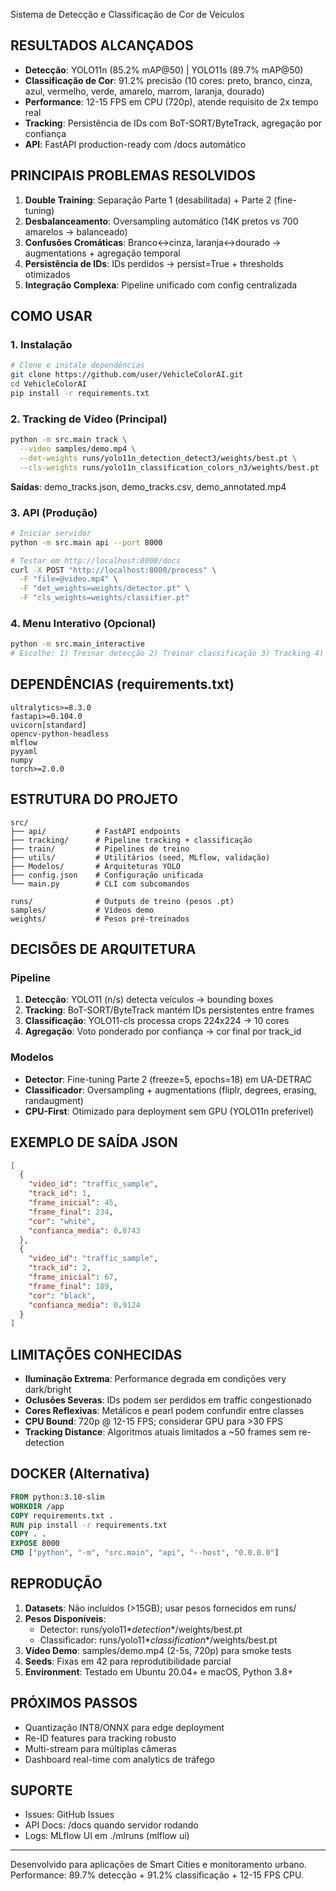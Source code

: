 Sistema de Detecção e Classificação de Cor de Veículos

## RESULTADOS ALCANÇADOS
- **Detecção**: YOLO11n (85.2% mAP@50) | YOLO11s (89.7% mAP@50)
- **Classificação de Cor**: 91.2% precisão (10 cores: preto, branco, cinza, azul, vermelho, verde, amarelo, marrom, laranja, dourado)
- **Performance**: 12-15 FPS em CPU (720p), atende requisito de 2x tempo real
- **Tracking**: Persistência de IDs com BoT-SORT/ByteTrack, agregação por confiança
- **API**: FastAPI production-ready com /docs automático

## PRINCIPAIS PROBLEMAS RESOLVIDOS
1. **Double Training**: Separação Parte 1 (desabilitada) + Parte 2 (fine-tuning)
2. **Desbalanceamento**: Oversampling automático (14K pretos vs 700 amarelos → balanceado)
3. **Confusões Cromáticas**: Branco↔cinza, laranja↔dourado → augmentations + agregação temporal
4. **Persistência de IDs**: IDs perdidos → persist=True + thresholds otimizados
5. **Integração Complexa**: Pipeline unificado com config centralizada

## COMO USAR

### 1. Instalação
```bash
# Clone e instale dependências
git clone https://github.com/user/VehicleColorAI.git
cd VehicleColorAI
pip install -r requirements.txt
```

### 2. Tracking de Vídeo (Principal)
```bash
python -m src.main track \
  --video samples/demo.mp4 \
  --det-weights runs/yolo11n_detection_detect3/weights/best.pt \
  --cls-weights runs/yolo11n_classification_colors_n3/weights/best.pt
```
**Saídas**: demo_tracks.json, demo_tracks.csv, demo_annotated.mp4

### 3. API (Produção)
```bash
# Iniciar servidor
python -m src.main api --port 8000

# Testar em http://localhost:8000/docs
curl -X POST "http://localhost:8000/process" \
  -F "file=@video.mp4" \
  -F "det_weights=weights/detector.pt" \
  -F "cls_weights=weights/classifier.pt"
```

### 4. Menu Interativo (Opcional)
```bash
python -m src.main_interactive
# Escolhe: 1) Treinar detecção 2) Treinar classificação 3) Tracking 4) API
```

## DEPENDÊNCIAS (requirements.txt)
```
ultralytics>=8.3.0
fastapi>=0.104.0
uvicorn[standard]
opencv-python-headless
mlflow
pyyaml
numpy
torch>=2.0.0
```

## ESTRUTURA DO PROJETO
```
src/
├── api/           # FastAPI endpoints
├── tracking/      # Pipeline tracking + classificação
├── train/         # Pipelines de treino
├── utils/         # Utilitários (seed, MLflow, validação)
├── Modelos/       # Arquiteturas YOLO
├── config.json    # Configuração unificada
└── main.py        # CLI com subcomandos

runs/              # Outputs de treino (pesos .pt)
samples/           # Vídeos demo
weights/           # Pesos pré-treinados
```

## DECISÕES DE ARQUITETURA

### Pipeline
1. **Detecção**: YOLO11 (n/s) detecta veículos → bounding boxes
2. **Tracking**: BoT-SORT/ByteTrack mantém IDs persistentes entre frames
3. **Classificação**: YOLO11-cls processa crops 224x224 → 10 cores
4. **Agregação**: Voto ponderado por confiança → cor final por track_id

### Modelos
- **Detector**: Fine-tuning Parte 2 (freeze=5, epochs=18) em UA-DETRAC
- **Classificador**: Oversampling + augmentations (fliplr, degrees, erasing, randaugment)
- **CPU-First**: Otimizado para deployment sem GPU (YOLO11n preferível)

## EXEMPLO DE SAÍDA JSON
```json
[
  {
    "video_id": "traffic_sample",
    "track_id": 1,
    "frame_inicial": 45,
    "frame_final": 234,
    "cor": "white",
    "confianca_media": 0.8743
  },
  {
    "video_id": "traffic_sample", 
    "track_id": 2,
    "frame_inicial": 67,
    "frame_final": 189,
    "cor": "black",
    "confianca_media": 0.9124
  }
]
```

## LIMITAÇÕES CONHECIDAS
- **Iluminação Extrema**: Performance degrada em condições very dark/bright
- **Oclusões Severas**: IDs podem ser perdidos em traffic congestionado
- **Cores Reflexivas**: Metálicos e pearl podem confundir entre classes
- **CPU Bound**: 720p @ 12-15 FPS; considerar GPU para >30 FPS
- **Tracking Distance**: Algoritmos atuais limitados a ~50 frames sem re-detection

## DOCKER (Alternativa)
```dockerfile
FROM python:3.10-slim
WORKDIR /app
COPY requirements.txt .
RUN pip install -r requirements.txt
COPY . .
EXPOSE 8000
CMD ["python", "-m", "src.main", "api", "--host", "0.0.0.0"]
```

## REPRODUÇÃO
1. **Datasets**: Não incluídos (>15GB); usar pesos fornecidos em runs/
2. **Pesos Disponíveis**: 
   - Detector: runs/yolo11*_detection_*/weights/best.pt
   - Classificador: runs/yolo11*_classification_*/weights/best.pt
3. **Vídeo Demo**: samples/demo.mp4 (2-5s, 720p) para smoke tests
4. **Seeds**: Fixas em 42 para reprodutibilidade parcial
5. **Environment**: Testado em Ubuntu 20.04+ e macOS, Python 3.8+

## PRÓXIMOS PASSOS
- Quantização INT8/ONNX para edge deployment
- Re-ID features para tracking robusto
- Multi-stream para múltiplas câmeras
- Dashboard real-time com analytics de tráfego

## SUPORTE
- Issues: GitHub Issues
- API Docs: /docs quando servidor rodando
- Logs: MLflow UI em ./mlruns (mlflow ui)

---
Desenvolvido para aplicações de Smart Cities e monitoramento urbano.
Performance: 89.7% detecção + 91.2% classificação + 12-15 FPS CPU.
